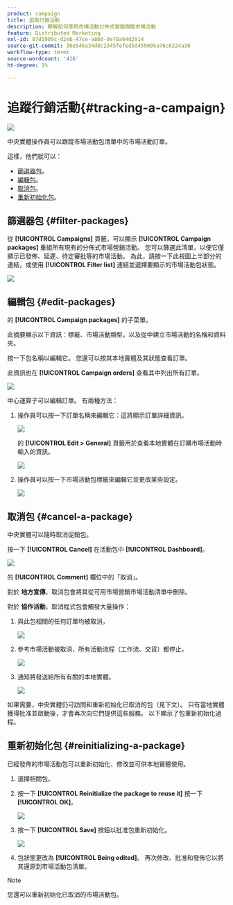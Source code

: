 ```yaml
---
product: campaign
title: 追蹤行銷活動
description: 瞭解如何使用市場活動分佈式營銷跟蹤市場活動
feature: Distributed Marketing
exl-id: 87d1909c-d2eb-47ce-a860-0e78a64d2914
source-git-commit: 36e546a34d8c2345fefed5d459095a76c6224a38
workflow-type: tm+mt
source-wordcount: '416'
ht-degree: 1%

---
```


# 追蹤行銷活動{#tracking-a-campaign}

![](../../assets/v7-only.svg)

中央實體操作員可以跟蹤市場活動包清單中的市場活動訂單。

這樣，他們就可以：

* [篩選器包](#filter-packages)。
* [編輯包](#edit-packages)。
* [取消包](#cancel-a-package)。
* [重新初始化包](#reinitializing-a-package)。

## 篩選器包 {#filter-packages}

從 **[!UICONTROL Campaigns]** 頁籤，可以顯示 **[!UICONTROL Campaign packages]** 重組所有現有的分佈式市場營銷活動。 您可以篩選此清單，以便它僅顯示已發佈、延遲、待定審批等的市場活動。 為此，請按一下此視圖上半部分的連結，或使用 **[!UICONTROL Filter list]** 連結並選擇要顯示的市場活動包狀態。

![](assets/mkg_dist_catalog_filter.png)

## 編輯包 {#edit-packages}

的 **[!UICONTROL Campaign packages]** 的子菜單。

此摘要顯示以下資訊：標籤、市場活動類型，以及從中建立市場活動的名稱和資料夾。

按一下包名稱以編輯它。 您還可以按其本地實體及其狀態查看訂單。

此資訊也在 **[!UICONTROL Campaign orders]** 查看其中列出所有訂單。

![](assets/mkg_dist_catalog_op_command_details.png)

中心運算子可以編輯訂單。 有兩種方法：

1. 操作員可以按一下訂單名稱來編輯它：這將顯示訂單詳細資訊。

   ![](assets/mkg_dist_catalog_op_command_edit1.png)

   的 **[!UICONTROL Edit > General]** 頁籤用於查看本地實體在訂購市場活動時輸入的資訊。

   ![](assets/mkg_dist_catalog_op_command_edit1a.png)

1. 操作員可以按一下市場活動包標籤來編輯它並更改某些設定。

   ![](assets/mkg_dist_catalog_op_command_edit2.png)

## 取消包 {#cancel-a-package}

中央實體可以隨時取消促銷包。

按一下 **[!UICONTROL Cancel]** 在活動包中 **[!UICONTROL Dashboard]**。

![](assets/mkg_dist_cancel_op_from_dashboard.png)

的 **[!UICONTROL Comment]** 欄位中的「取消」。

對於 **地方宣傳**，取消包會將其從可用市場營銷市場活動清單中刪除。

對於 **協作活動**，取消程式包會觸發大量操作：

1. 與此包相關的任何訂單均被取消，

   ![](assets/mkg_dist_mutual_op_cancelled.png)

1. 參考市場活動被取消，所有活動流程（工作流、交貨）都停止，

   ![](assets/mkg_dist_mutual_op_cancelled1.png)

1. 通知將發送給所有有關的本地實體。

   ![](assets/mkg_dist_mutual_op_cancelled2.png)

如果需要，中央實體仍可訪問和重新初始化已取消的包（見下文）。 只有當地實體獲得批准並啟動後，才會再次向它們提供這些服務。 以下顯示了包重新初始化過程。

## 重新初始化包 {#reinitializing-a-package}

已經發佈的市場活動包可以重新初始化、修改並可供本地實體使用。

1. 選擇相關包。
1. 按一下 **[!UICONTROL Reinitialize the package to reuse it]** 按一下 **[!UICONTROL OK]**。

   ![](assets/mkg_dist_mutual_op_reinit.png)

1. 按一下 **[!UICONTROL Save]** 按鈕以批准包重新初始化。

   ![](assets/mkg_dist_mutual_op_reinit2.png)

1. 包狀態更改為 **[!UICONTROL Being edited]**。 再次修改、批准和發佈它以將其還原到市場活動包清單。

>[!NOTE]
>
>您還可以重新初始化已取消的市場活動包。
